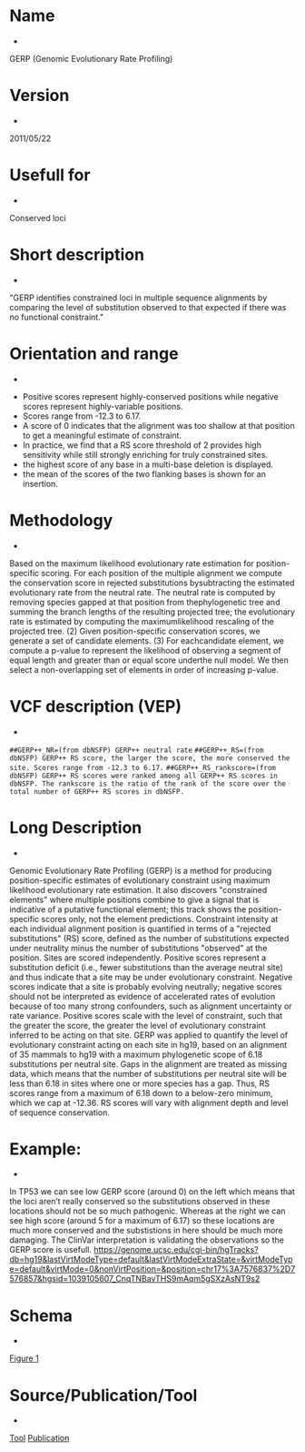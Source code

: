 # Name
-

GERP (Genomic Evolutionary Rate Profiling)

# Version
-

2011/05/22

# Usefull for
-

Conserved loci

# Short description
-
"GERP identifies constrained loci in multiple sequence alignments by comparing the level of substitution observed to that expected if there was no functional constraint."

# Orientation and range
-
* Positive scores represent highly-conserved positions while negative scores represent highly-variable positions.
* Scores range from -12.3 to 6.17.
* A score of 0 indicates that the alignment was too shallow at that position to get a meaningful estimate of constraint.
* In practice, we find that a RS score threshold of 2 provides high sensitivity while still strongly enriching for truly constrained sites. 
* the highest score of any base in a multi-base deletion is displayed.
* the mean of the scores of the two flanking bases is shown for an insertion.

# Methodology
-
Based on the maximum likelihood evolutionary rate estimation for position-specific scoring.
For each position of the multiple alignment we compute the conservation score in rejected substitutions bysubtracting the estimated evolutionary rate from the neutral rate. The neutral rate is computed by removing species gapped at that position from thephylogenetic tree and summing the branch lengths of the resulting projected tree; the evolutionary rate is estimated by computing the maximumlikelihood rescaling of the projected tree. (2) Given position-specific conservation scores, we generate a set of candidate elements. (3) For eachcandidate element, we compute a p-value to represent the likelihood of observing a segment of equal length and greater than or equal score underthe null model. We then select a non-overlapping set of elements in order of increasing p-value.

# VCF description (VEP)
-
`##GERP++_NR=(from dbNSFP) GERP++ neutral rate`
`##GERP++_RS=(from dbNSFP) GERP++ RS score, the larger the score, the more conserved the site. Scores range from -12.3 to 6.17.`
`##GERP++_RS_rankscore=(from dbNSFP) GERP++ RS scores were ranked among all GERP++ RS scores in dbNSFP. The rankscore is the ratio of the rank of the score over the total number of GERP++ RS scores in dbNSFP.`

# Long Description
-
Genomic Evolutionary Rate Profiling (GERP) is a method for producing position-specific estimates of evolutionary constraint using maximum likelihood evolutionary rate estimation. It also discovers "constrained elements" where multiple positions combine to give a signal that is indicative of a putative functional element; this track shows the position-specific scores only, not the element predictions.
Constraint intensity at each individual alignment position is quantified in terms of a "rejected substitutions" (RS) score, defined as the number of substitutions expected under neutrality minus the number of substitutions "observed" at the position.
Sites are scored independently. Positive scores represent a substitution deficit (i.e., fewer substitutions than the average neutral site) and thus indicate that a site may be under evolutionary constraint. Negative scores indicate that a site is probably evolving neutrally; negative scores should not be interpreted as evidence of accelerated rates of evolution because of too many strong confounders, such as alignment uncertainty or rate variance. Positive scores scale with the level of constraint, such that the greater the score, the greater the level of evolutionary constraint inferred to be acting on that site.
GERP was applied to quantify the level of evolutionary constraint acting on each site in hg19, based on an alignment of 35 mammals to hg19 with a maximum phylogenetic scope of 6.18 substitutions per neutral site. Gaps in the alignment are treated as missing data, which means that the number of substitutions per neutral site will be less than 6.18 in sites where one or more species has a gap. Thus, RS scores range from a maximum of 6.18 down to a below-zero minimum, which we cap at -12.36. RS scores will vary with alignment depth and level of sequence conservation. 

# Example:
-
In TP53 we can see low GERP score (around 0) on the left which means that the loci aren’t really conserved so the substitutions observed in these locations should not be so much pathogenic. Whereas at the right we can see high score (around 5 for a maximum of 6.17) so these locations are much more conserved and the substistions in here should be much more damaging. The ClinVar interpretation is validating the observations so the GERP score is usefull.
https://genome.ucsc.edu/cgi-bin/hgTracks?db=hg19&lastVirtModeType=default&lastVirtModeExtraState=&virtModeType=default&virtMode=0&nonVirtPosition=&position=chr17%3A7576837%2D7576857&hgsid=1039105607_CnqTNBavTHS9mAqm5gSXzAsNT9s2
 
# Schema
-
[Figure 1](http://mendel.stanford.edu/SidowLab/pdfs/2010DavydovEtAl.pdf)

# Source/Publication/Tool
-
[Tool](http://mendel.stanford.edu/SidowLab/downloads/gerp/)
[Publication](http://mendel.stanford.edu/SidowLab/pdfs/2010DavydovEtAl.pdf)
